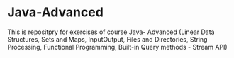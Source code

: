 # Java-Advanced
This is repositpry for exercises of course Java- Advanced
(Linear Data Structures, Sets and Maps, InputOutput, Files and Directories, String Processing, Functional Programming, Built-in Query methods - Stream API)      
